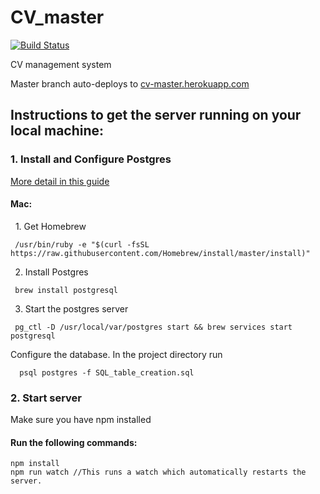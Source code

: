 # CV_master
[![Build Status](https://travis-ci.org/Martturi/cv_master.svg?branch=master)](https://travis-ci.org/Martturi/cv_master)

CV management system

Master branch auto-deploys to <a href="http://cv-master.herokuapp.com">cv-master.herokuapp.com</a>


## Instructions to get the server running on your local machine:

### 1. Install and Configure Postgres
   [More detail in this guide](https://www.codementor.io/devops/tutorial/getting-started-postgresql-server-mac-osx)

#### Mac:

   1. Get Homebrew

     /usr/bin/ruby -e "$(curl -fsSL https://raw.githubusercontent.com/Homebrew/install/master/install)"

   2. Install Postgres

     brew install postgresql  

   3. Start the postgres server

     pg_ctl -D /usr/local/var/postgres start && brew services start postgresql


Configure the database. In the project directory run

      psql postgres -f SQL_table_creation.sql


### 2. Start server

  Make sure you have npm installed

#### Run the following commands:

    npm install
    npm run watch //This runs a watch which automatically restarts the server.
